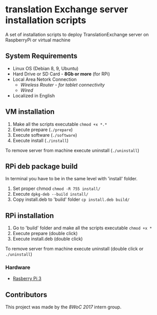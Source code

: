 # translation Exchange server installation scripts
A set of installation scripts to deploy TranslationExchange server on RaspberryPi or virtual machine

## System Requirements
* Linux OS (Debian 8, 9, Ubuntu)
* Hard Drive or SD Card - **8Gb or more** (for RPi)
* Local Area Netork Connection
   - *Wireless Router - for tablet connectivity*
   - *Wired*
* Localized in English

## VM installation
1. Make all the scripts executable `chmod +x *.*`
2. Execute prepare (`./prepare`)
3. Execute software (`./software`)
4. Execute install (`./install`)

To remove server from machine execute uninstall (`./uninstall`)

## RPi deb package build
In terminal you have to be in the same level with 'install' folder.
1. Set proper chmod `chmod -R 755 install/`
2. Execute `dpkg-deb --build install/`
3. Copy install.deb to 'build' folder `cp install.deb build/`

## RPi installation
1. Go to 'build' folder and make all the scripts executable `chmod +x *`
2. Execute prepare (double click) 
3. Execute install.deb (double click)

To remove server from machine execute uninstall (double click or `./uninstall`)

### Hardware 
* [Rasberry Pi 3](https://www.raspberrypi.org/products/raspberry-pi-3-model-b/)

## Contributors
This project was made by the *8WoC 2017* intern group.
